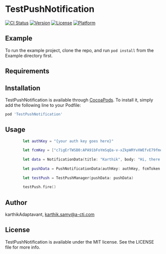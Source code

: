 # TestPushNotification

[![CI Status](https://img.shields.io/travis/karthikAdaptavant/TestPushNotification.svg?style=flat)](https://travis-ci.org/karthikAdaptavant/TestPushNotification)
[![Version](https://img.shields.io/cocoapods/v/TestPushNotification.svg?style=flat)](https://cocoapods.org/pods/TestPushNotification)
[![License](https://img.shields.io/cocoapods/l/TestPushNotification.svg?style=flat)](https://cocoapods.org/pods/TestPushNotification)
[![Platform](https://img.shields.io/cocoapods/p/TestPushNotification.svg?style=flat)](https://cocoapods.org/pods/TestPushNotification)

## Example

To run the example project, clone the repo, and run `pod install` from the Example directory first.

## Requirements

## Installation

TestPushNotification is available through [CocoaPods](https://cocoapods.org). To install
it, simply add the following line to your Podfile:

```ruby
pod 'TestPushNotification'
```

## Usage 
```swift
        let authKey = "{your auth key goes here}"
         
        let fcmKey = ["c7igErTWSB0:APA91bFoYmSqQa-v-xZkpWRYvXWEfvE79fme4jVAQTTyhHjdFi6_Q9tP3uskevnnB2_5_WTeLkrCZyok2F_JFR3b2NgAoyEVCgwVWAgFcPZoRTZR5neaibqaTTgad4AyeOnew5sGEyHf"]
        
        let data = NotificationData(title: "Karthik", body: "Hi, there this is test")
        
        let pushData = PushNotificationData(authKey: authKey, fcmToken: fcmKey, notificationData: data)
        
        let testPush = TestPushManager(pushData: pushData)
        
        testPush.fire()
```
## Author

karthikAdaptavant, karthik.samy@a-cti.com

## License

TestPushNotification is available under the MIT license. See the LICENSE file for more info.
